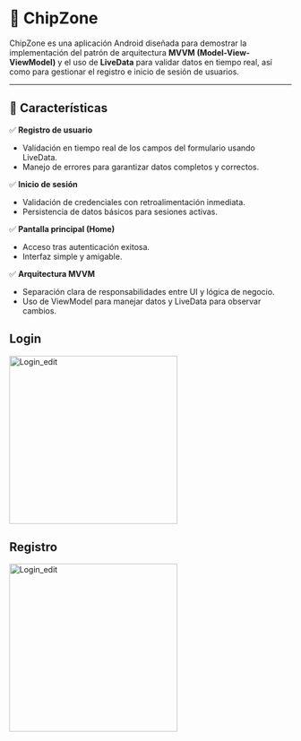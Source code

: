 # 🚀 ChipZone

ChipZone es una aplicación Android diseñada para demostrar la implementación del patrón de arquitectura **MVVM (Model-View-ViewModel)** y el uso de **LiveData** para validar datos en tiempo real, así como para gestionar el registro e inicio de sesión de usuarios.

---

## 📱 Características

✅ **Registro de usuario**  
- Validación en tiempo real de los campos del formulario usando LiveData.  
- Manejo de errores para garantizar datos completos y correctos.  

✅ **Inicio de sesión**  
- Validación de credenciales con retroalimentación inmediata.  
- Persistencia de datos básicos para sesiones activas.  

✅ **Pantalla principal (Home)**  
- Acceso tras autenticación exitosa.  
- Interfaz simple y amigable.  

✅ **Arquitectura MVVM**  
- Separación clara de responsabilidades entre UI y lógica de negocio.  
- Uso de ViewModel para manejar datos y LiveData para observar cambios.

## Login 
<img src="https://github.com/user-attachments/assets/3244671f-7c5f-46ce-9e0b-4cbb215db8a2" alt="Login_edit" width="300px">

## Registro
<img src="https://github.com/user-attachments/assets/8df5965b-2fc6-40a2-b3bb-dbb1c8dff8c9" alt="Login_edit" width="300px">


